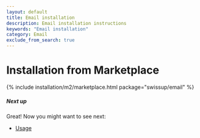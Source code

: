 ```yaml
---
layout: default
title: Email installation
description: Email installation instructions
keywords: "Email installation"
category: Email
exclude_from_search: true
---
```


# Installation from Marketplace

{% include installation/m2/marketplace.html package="swissup/email" %}

##### Next up

Great! Now you might want to see next:

- [Usage](/m2/extensions/email/usage/)
